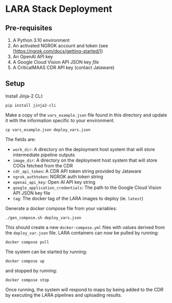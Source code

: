 # LARA Stack Deployment

## Pre-requisites
1. A Python 3.10 environment
1. An activated NGROK account and token (see [https://ngrok.com/docs/getting-started/])
1. An OpenAI API key
1. A Google Cloud Vision API JSON key *file*
1. A CriticalMAAS CDR API key (contact Jataware)

## Setup

Install Jinja-2 CLI:
```console
pip install jinja2-cli
```

Make a copy of the `vars_example.json` file found in this directory and update it with the information specific to your environment.  

```console
cp vars_example.json deploy_vars.json
```

The fields are:

* `work_dir`: A directory on the deployment host system that will store intermediate pipeline outputs 
* `image_dir`:  A directory on the deployment host system that will store COGs fetched from the CDR
* `cdr_api_token`: A CDR API token string provided by Jataware
* `ngrok_authtoken`:  NGROK auth token string 
* `openai_api_key`: Open AI API key string
* `google_application_credentials`: The path to the Google Cloud Vision API JSON key file   
* `tag`: The docker tag of the LARA images to deploy (ie. `latest`)

Generate a docker compose file from your variables:
```console
./gen_compose.sh deploy_vars.json
```

This should create a new `docker-compose.yml` files with values derived from the `deploy_var.json` file.  LARA containers can now be pulled by running:
```console
docker compose pull
```

The system can be started by running:
```console
docker compose up
```

and stopped by running:
```console
docker compose stop
```

Once running, the system will respond to maps by being added to the CDR by executing the LARA pipelines and uploading results.